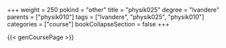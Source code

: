 +++
weight = 250
pokind = "other"
title = "physik025"
degree = "lvandere"
parents = ["physik010"]
tags = ["lvandere", "physik025", "physik010"]
categories = ["course"]
bookCollapseSection = false
+++

{{< genCoursePage >}}
